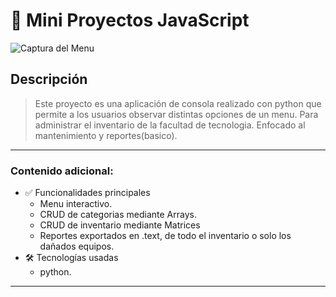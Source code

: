 # 📌 Mini Proyectos JavaScript

![Captura del Menu]()

## Descripción

> Este proyecto es una aplicación de consola realizado con python que permite a los usuarios observar distintas opciones de un menu.
> Para administrar el inventario de la facultad de tecnologia.
> Enfocado al mantenimiento y reportes(basico).

---

### Contenido adicional:

- ✅ Funcionalidades principales
    - Menu interactivo.
    - CRUD de categorias mediante Arrays.
    - CRUD de inventario mediante Matrices
    - Reportes exportados en .text, de todo el inventario o solo los dañados equipos.
- 🛠️ Tecnologías usadas
    - python.
---
